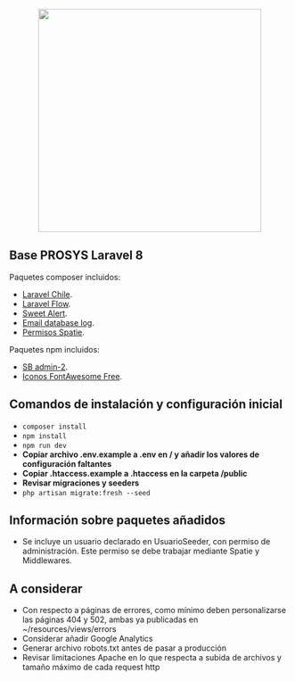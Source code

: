 <p align="center"><a href="https://laravel.com" target="_blank"><img src="https://cdn.shortpixel.ai/client/q_glossy,ret_img/https://www.prosys.cl/wp-content/uploads/2019/10/marca-grafica-prosys.png" width="400"></a></p>

## Base PROSYS Laravel 8

Paquetes composer incluidos:

- [Laravel Chile](https://github.com/davidvegacl/laravel-chile).
- [Laravel Flow](https://github.com/davidvegacl/laravel-flow).
- [Sweet Alert](https://github.com/realrashid/sweet-alert).
- [Email database log](https://github.com/shvetsgroup/laravel-email-database-log).
- [Permisos Spatie](https://github.com/spatie/laravel-permission).

Paquetes npm incluidos:

- [SB admin-2](https://startbootstrap.com/theme/sb-admin-2).
- [Iconos FontAwesome Free](https://startbootstrap.com/theme/sb-admin-2).


## Comandos de instalación y configuración inicial

- ```composer install```
- ```npm install```
- ```npm run dev```
- **Copiar archivo .env.example a .env en / y añadir los valores de configuración faltantes**
- **Copiar .htaccess.example a .htaccess en la carpeta /public**
- **Revisar migraciones y seeders**
- ```php artisan migrate:fresh --seed```


## Información sobre paquetes añadidos

- Se incluye un usuario declarado en UsuarioSeeder, con permiso de administración. Este permiso se debe trabajar mediante Spatie y Middlewares. 

## A considerar

- Con respecto a páginas de errores, como mínimo deben personalizarse las páginas 404 y 502, ambas ya publicadas en ~/resources/views/errors
- Considerar añadir Google Analytics
- Generar archivo robots.txt antes de pasar a producción
- Revisar limitaciones Apache en lo que respecta a subida de archivos y tamaño máximo de cada request http
